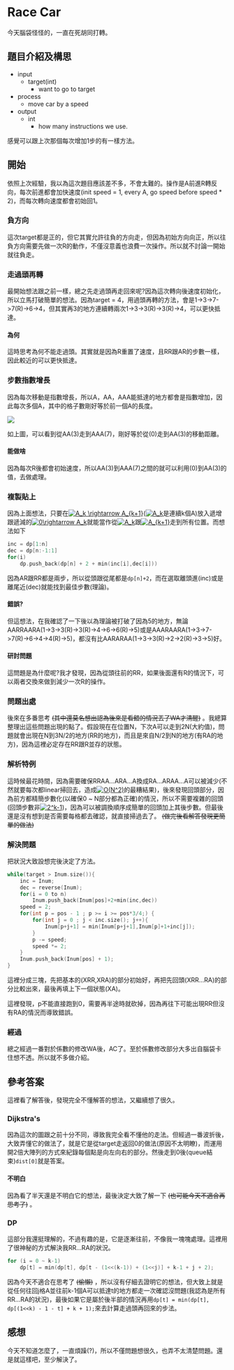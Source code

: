 # Race Car
今天腦袋怪怪的，一直在死胡同打轉。

## 題目介紹及構思
- input
  - target(int)
    - want to go to target
- process
  - move car by a speed
- output
  - int
    - how many instructions we use.

感覺可以跟上次那個每次增加1步的有一樣方法。

## 開始
依照上次經驗，我以為這次題目應該差不多，不會太難的。操作是A前進R轉反向，每次前進都會加快速度(init speed = 1, every A, go speed before speed * 2)，而每次轉向速度都會初始回1。

### 負方向
這次target都是正的，但它其實允許往負的方向走，但因為初始方向向正，所以往負方向需要先做一次R的動作，不僅沒意義也浪費一次操作。所以就不討論一開始就往負走。

### 走過頭再轉
最開始想法跟之前一樣，總之先走過頭再走回來呢?因為這次轉向後速度初始化，所以立馬打破簡單的想法。因為target = 4，用過頭再轉的方法，會是1->3->7->7(R)->6->4，但其實再3的地方連續轉兩次1->3->3(R)->3(R)->4，可以更快抵達。

#### 為何
這時思考為何不能走過頭。其實就是因為R重置了速度，且RR跟AR的步數一樣，因此較近的可以更快抵達。

### 步數指數增長
因為每次移動是指數增長，所以A，AA，AAA能抵達的地方都會是指數增加，因此每次多個A，其中的格子數剛好等於前一個A的長度。

![](https://i.imgur.com/uGaYVg6.png)

如上圖，可以看到從AA(3)走到AAA(7)，剛好等於從(0)走到AA(3)的移動距離。

#### 能做啥
因為每次R後都會初始速度，所以AA(3)到AAA(7)之間的就可以利用(0)到AA(3)的值，去做處理。

### 複製貼上
因為上面想法，只要在<a href="https://www.codecogs.com/eqnedit.php?latex=A_k&space;\rightarrow&space;A_{k&plus;1}" target="_blank"><img src="https://latex.codecogs.com/gif.latex?A_k&space;\rightarrow&space;A_{k&plus;1}" title="A_k \rightarrow A_{k+1}" /></a>(<a href="https://www.codecogs.com/eqnedit.php?latex=A_k" target="_blank"><img src="https://latex.codecogs.com/gif.latex?A_k" title="A_k" /></a>是連續k個A)放入遞增跟遞減的<a href="https://www.codecogs.com/eqnedit.php?latex=0\rightarrow&space;A_k" target="_blank"><img src="https://latex.codecogs.com/gif.latex?0\rightarrow&space;A_k" title="0\rightarrow A_k" /></a>就能當作從<a href="https://www.codecogs.com/eqnedit.php?latex=A_k" target="_blank"><img src="https://latex.codecogs.com/gif.latex?A_k" title="A_k" /></a>跟<a href="https://www.codecogs.com/eqnedit.php?latex=A_{k&plus;1}" target="_blank"><img src="https://latex.codecogs.com/gif.latex?A_{k&plus;1}" title="A_{k+1}" /></a>走到所有位置。而想法如下

```C++ = 
inc = dp[1:n]
dec = dp[n:-1:1]
for(i)
    dp.push_back(dp[n] + 2 + min(inc[i],dec[i]))
```
因為AR跟RR都是兩步，所以從頭跟從尾都是`dp[n]+2`，而在選取離頭進(inc)或是離尾近(dec)就能找到最佳步數(理論)。

#### 錯誤?
但這想法，在我確認了一下後以為理論被打破了因為5的地方，無論AARRAARA(1->3->3(R)->3(R)->4->6->6(R)->5)或是AAARAARA(1->3->7->7(R)->6->4->4(R)->5)，都沒有比AARARAA(1->3->3(R)->2->2(R)->3->5)好。

#### 研討問題
這問題是為什麼呢?我才發現，因為從頭往前的RR，如果後面還有R的情況下，可以兩者交換來做到減少一次R的操作。

### 問題出處
後來在多番思考 ~~(其中還莫名想出認為後來是看錯的情況丟了WA才清醒)~~ 。我總算整理出這些問題出現的點了。假設現在在位置N，下次A可以走到2N(大約值)，問題就會出現在N到3N/2的地方(RR的地方)，而且是來自N/2到N的地方(有RA的地方)，因為這裡必定存在RR跟R並存的狀態。

### 解析特例
這時候最花時間，因為需要確保RRAA...ARA...A換成RA...ARAA...A可以被減少(不然就要每次都linear掃回去，造成<a href="https://www.codecogs.com/eqnedit.php?latex=O(N^2)" target="_blank"><img src="https://latex.codecogs.com/gif.latex?O(N^2)" title="O(N^2)" /></a>的最糟結果)，後來發現回頭部分，因為前方都精簡步數化(以確保0 ~ N部分都為正確)的情況，所以不需要複雜的回頭(回頭步數非<a href="https://www.codecogs.com/eqnedit.php?latex=2^k-1" target="_blank"><img src="https://latex.codecogs.com/gif.latex?2^k-1" title="2^k-1" /></a>)，因為可以被調換順序成簡單的回頭加上其後步數。但最後還是沒有想到是否需要每格都去確認，就直接掃過去了。 ~~(做完後看解答發現更簡單的做法)~~ 

### 解決問題
把狀況大致設想完後決定了方法。
```C++ =
while(target > Inum.size()){
    inc = Inum;
    dec = reverse(Inum);
    for(i = 0 to n)
        Inum.push_back(Inum[pos]+2+min(inc,dec))
    speed = 2;
    for(int p = pos - 1 ; p >= i >= pos*3/4;) {
        for(int j = 0 ; j < inc.size(); j++){
            Inum[p+j+1] = min(Inum[p+j+1],Inum[p]+1+inc[j]);
        }
        p -= speed;
        speed *= 2;
    }
    Inum.push_back(Inum[pos] + 1);
}
```
這裡分成三塊，先把基本的(XRR,XRA)的部分初始好，再把先回頭(XRR...RA)的部分比較出來，最後再填上下一個狀態(XA)。

這裡發現，p不能直接跑到0，需要再半途時就砍掉，因為再往下可能出現RR但沒有RA的情況而導致錯誤。

### 經過
總之經過一番對於係數的修改WA後，AC了。至於係數修改部分大多出自腦袋卡住想不透。所以就不多做介紹。


## 參考答案
這裡看了解答後，發現完全不懂解答的想法，又繼續想了很久。

### Dijkstra's
因為這次的圖跟之前十分不同，導致我完全看不懂他的走法。但經過一番波折後，大致弄懂它的做法了，就是它是從target走返回0的做法(原因不太明瞭)，而運用開2倍大陣列的方式來紀錄每個點是向左向右的部分。然後走到0後(queue結束)`dist[0]`就是答案。

#### 不明白
因為看了半天還是不明白它的想法，最後決定大致了解一下 ~~(也可能今天不適合再思考了)~~ 。

### DP
這部分我還挺理解的，不過有趣的是，它是逐漸往前，不像我一塊塊處理。這裡用了很神秘的方式解決我RR...RA的狀況。
```C++ = 
for (i = 0 ~ k-1)
    dp[t] = min(dp[t], dp[t - (1<<(k-1)) + (1<<j)] + k-1 + j + 2);
```

因為今天不適合在思考了 ~~(偷懶)~~ ，所以沒有仔細去證明它的想法，但大致上就是從任何往回j格A並往前k-1個A可以抵達t的地方都走一次確認沒問題(我認為是所有RR...RA的狀況)，最後如果它是屬於後半部的情況再用`dp[t] = min(dp[t], dp[(1<<k) - 1 - t] + k + 1);`來去計算走過頭再回來的步法。

## 感想
今天不知道怎麼了，一直煩躁(?)，所以不僅問題想很久，也弄不太清楚問題。還是就這樣吧，至少解決了。